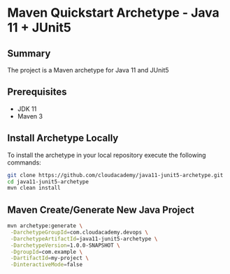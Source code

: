# Maven Quickstart Archetype - Java 11 + JUnit5

## Summary
The project is a Maven archetype for Java 11 and JUnit5

## Prerequisites
* JDK 11
* Maven 3

## Install Archetype Locally

To install the archetype in your local repository execute the following commands:

```bash
git clone https://github.com/cloudacademy/java11-junit5-archetype.git
cd java11-junit5-archetype
mvn clean install
```

## Maven Create/Generate New Java Project

```bash
mvn archetype:generate \
 -DarchetypeGroupId=com.cloudacademy.devops \
 -DarchetypeArtifactId=java11-junit5-archetype \
 -DarchetypeVersion=1.0.0-SNAPSHOT \
 -DgroupId=com.example \
 -DartifactId=my-project \
 -DinteractiveMode=false
```
